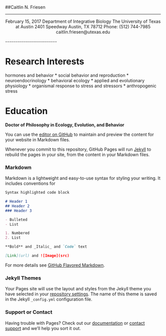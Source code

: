 ##Caitlin N. Friesen 


--------------------------
<p align="center">February 15, 2017   
Department of Integrative Biology  
The University of Texas at Austin  
2401 Speedway  
Austin, TX 78712  
Phone: (512) 744-7985  
caitlin.friesen@utexas.edu  </p>
--------------------------

# Research Interests
hormones and behavior * social behavior and reproduction * neuroendocrinology * behavioral ecology * applied and evolutionary physiology * organismal response to stress and stressors * anthropogenic stress

# Education
**Doctor of Philosophy in Ecology, Evolution, and Behavior**

You can use the [editor on GitHub](https://github.com/caitlinfriesen/resume/edit/master/README.md) to maintain and preview the content for your website in Markdown files.

Whenever you commit to this repository, GitHub Pages will run [Jekyll](https://jekyllrb.com/) to rebuild the pages in your site, from the content in your Markdown files.

### Markdown

Markdown is a lightweight and easy-to-use syntax for styling your writing. It includes conventions for

```markdown
Syntax highlighted code block

# Header 1
## Header 2
### Header 3

- Bulleted
- List

1. Numbered
2. List

**Bold** and _Italic_ and `Code` text

[Link](url) and ![Image](src)
```

For more details see [GitHub Flavored Markdown](https://guides.github.com/features/mastering-markdown/).

### Jekyll Themes

Your Pages site will use the layout and styles from the Jekyll theme you have selected in your [repository settings](https://github.com/caitlinfriesen/resume/settings). The name of this theme is saved in the Jekyll `_config.yml` configuration file.

### Support or Contact

Having trouble with Pages? Check out our [documentation](https://help.github.com/categories/github-pages-basics/) or [contact support](https://github.com/contact) and we’ll help you sort it out.
